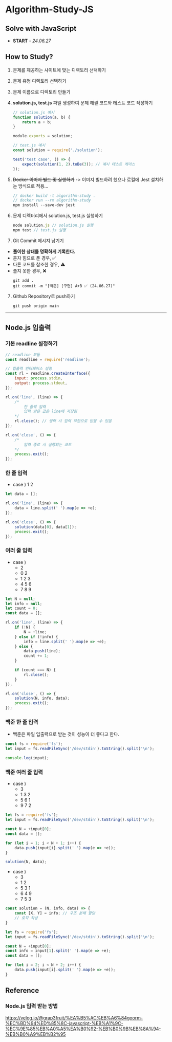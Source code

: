 # Algorithm-Study-JS

## Solve with JavaScript ##
- **START** - *24.06.27*

## How to Study?
1. 문제를 제공하는 사이트에 맞는 디렉토리 선택하기

2. 문제 유형 디렉토리 선택하기

3. 문제 이름으로 디렉토리 만들기

4. **solution.js, test.js** 파일 생성하여 문제 해결 코드와 테스트 코드 작성하기
    ```javascript
    // solution.js 예시
    function solution(a, b) {
        return a + b; 
    }

    module.exports = solution;
    ```
    ```javascript
    // test.js 예시
    const solution = require('./solution');

    test('test case', () => {
        expect(solution(1, 2).toBe(3)); // 예시 테스트 케이스
    });
    ```
5. ~~Docker 이미지 빌드 및 실행하기~~ -> 이미지 빌드하려 했으나 로컬에 Jest 설치하는 방식으로 적용...
    ```javascript
    // docker build -t algorithm-study .
    // docker run --rm algorithm-study
    npm install --save-dev jest
    ```
6. 문제 디렉터리에서 solution.js, test.js 실행하기
    ```javascript
    node solution.js // solution.js 실행
    npm test // test.js 실행
    ```
7. Git Commit 메시지 남기기
- **풀이한 상태를 명확하게 기록한다.**
- 혼자 힘으로 푼 경우, ✅
- 다른 코드를 참조한 경우, ⚠️
- 풀지 못한 경우, ❌
    ```
    git add .
    git commit -m "[백준] [구현] A+B ✅ (24.06.27)"
    ```

7. Github Repository로 push하기
    ```
    git push origin main
    ```
---
## Node.js 입출력 
### **기본 readline 설정하기**
```javascript
// readline 모듈
const readline = require('readline');

// 입출력 인터페이스 설정
const rl = readline.createInterface({
    input: process.stdin,
    output: process.stdout,
});

rl.on('line', (line) => {
    /* 
        한 줄씩 입력
        입력 받은 값은 line에 저장됨
    */
    rl.close(); // 생략 시 입력 무한으로 받을 수 있음
});

rl.on('close', () => {
    /*
        입력 종료 시 실행되는 코드
    */
    process.exit();
});
```

### **한 줄 입력**
- case ) 1 2
```javascript
let data = [];

rl.on('line', (line) => {
    data = line.split(' ').map(e => +e);
});

rl.on('close', () => {
    solution(data[0], data[1]);
    process.exit();
});
```

### **여러 줄 입력**
- case ) 
    - 2
    - 0 2
    - 1 2 3
    - 4 5 6
    - 7 8 9
```javascript
let N = null;
let info = null;
let count = 0;
const data = [];

rl.on('line', (line) => {
    if (!N) {
        N = +line;
    } else if (!info) {
        info = line.split(' ').map(e => +e);
    } else {
        data.push(line);
        count += 1;
    }

    if (count === N) {
        rl.close();
    }
});

rl.on('close', () => {
    solution(N, info, data);
    process.exit();
});
```

### **백준 한 줄 입력**
- 백준은 파일 입출력으로 받는 것이 성능이 더 좋다고 한다.
```javascript
const fs = require('fs');
let input = fs.readFileSync('/dev/stdin').toString().split('\n');

console.log(input);
```

### **백준 여러 줄 입력**
- case )
    - 3
    - 1 3 2
    - 5 6 1
    - 9 7 2
```javascript
let fs = require('fs');
let input = fs.readFileSync('/dev/stdin').toString().split('\n');

const N = +input[0];
const data = [];

for (let i = 1; i < N + 1; i++) {
    data.push(input[i].split(' ').map(e => +e));
}

solution(N, data);
```
- case )
    - 3
    - 1 2
    - 5 3 1
    - 6 4 9
    - 7 5 3
```javascript
const solution = (N, info, data) => {
    const [X, Y] = info; // 구조 분해 할당
    // 로직 작성
}

let fs = require('fs');
let input = fs.readFileSync('/dev/stdin').toString().split('\n');

const N = +input[0];
const info = input[1].split(' ').map(e => +e);
const data = [];

for (let i = 2; i < N + 2; i++) {
    data.push(input[i].split(' ').map(e => +e));
}
```

## Reference
### **Node.js 입력 받는 방법**

https://velog.io/@grap3fruit/%EA%B5%AC%EB%A6%84goorm-%EC%BD%94%ED%85%8C-javascript-%EB%A1%9C-%EC%9E%85%EB%A0%A5%EA%B0%92-%EB%B0%9B%EB%8A%94-%EB%B0%A9%EB%B2%95